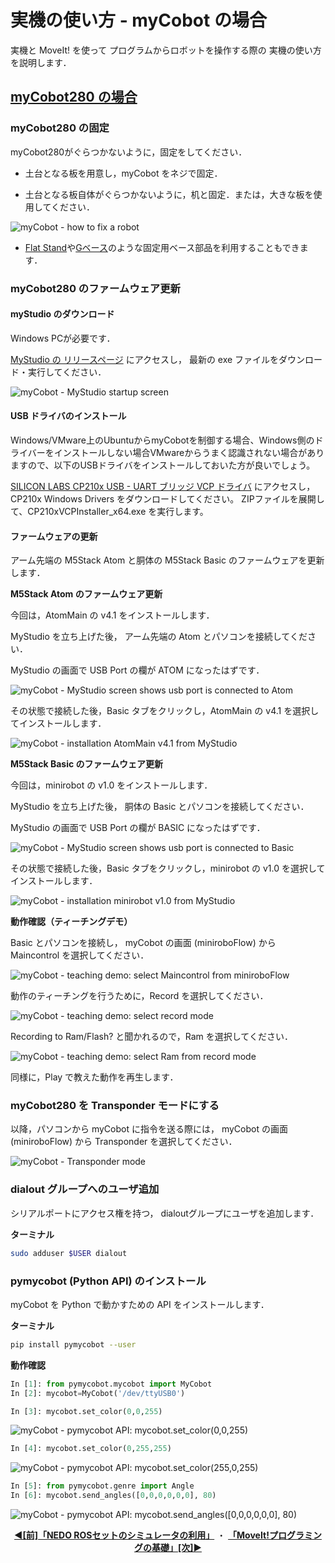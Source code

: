 
# 実機の使い方 - myCobot の場合

実機と MoveIt! を使って
プログラムからロボットを操作する際の
実機の使い方を説明します．

<a id="start-mycobot-moveit-real-robot"></a>

## <a href="#start-mycobot-moveit-real-robot">myCobot280 の場合 </a>

### myCobot280 の固定

myCobot280がぐらつかないように，固定をしてください．

- 土台となる板を用意し，myCobot をネジで固定．

- 土台となる板自体がぐらつかないように，机と固定．または，大きな板を使用してください．

![myCobot - how to fix a robot](figs/mycobot-how-to-fix-a-robot.png)

- [Flat Stand](https://docs.elephantrobotics.com/docs/gitbook-en/2-serialproduct/2.7-accessories/2.7.1-fsta.html)や[Gベース](https://docs.elephantrobotics.com/docs/gitbook-en/2-serialproduct/2.7-accessories/2.7.1-fsta.html)のような固定用ベース部品を利用することもできます．

### myCobot280 のファームウェア更新

#### myStudio のダウンロード

Windows PCが必要です．

[MyStudio の リリースページ](https://github.com/elephantrobotics/MyStudio/releases)
にアクセスし，
最新の exe ファイルをダウンロード・実行してください．

![myCobot - MyStudio startup screen](figs/mycobot-mystudio-startup-screen.png)

#### USB ドライバのインストール

Windows/VMware上のUbuntuからmyCobotを制御する場合、Windows側のドライバーをインストールしない場合VMwareからうまく認識されない場合がありますので、以下のUSBドライバをインストールしておいた方が良いでしょう。

[SILICON LABS CP210x USB - UART ブリッジ VCP ドライバ](https://jp.silabs.com/developers/usb-to-uart-bridge-vcp-drivers?tab=downloads)
にアクセスし，
CP210x Windows Drivers をダウンロードしてください。
ZIPファイルを展開して、CP210xVCPInstaller_x64.exe を実行します。

#### ファームウェアの更新

アーム先端の M5Stack Atom と胴体の M5Stack Basic のファームウェアを更新します．

**M5Stack Atom のファームウェア更新**

今回は，AtomMain の v4.1 をインストールします．

MyStudio を立ち上げた後，
アーム先端の Atom とパソコンを接続してください．

MyStudio の画面で USB Port の欄が ATOM になったはずです．

![myCobot - MyStudio screen shows usb port is connected to Atom](figs/mycobot-mystudio-screen-shows-usb-port-is-connected-to-atom.png)

その状態で接続した後，Basic タブをクリックし，AtomMain の v4.1 を選択してインストールします．

![myCobot - installation AtomMain v4.1 from MyStudio](figs/mycobot-installation-atommain-v4-1-from-mystudio.png)

**M5Stack Basic のファームウェア更新**

今回は，minirobot の v1.0 をインストールします．

MyStudio を立ち上げた後，
胴体の Basic とパソコンを接続してください．

MyStudio の画面で USB Port の欄が BASIC になったはずです．

![myCobot - MyStudio screen shows usb port is connected to Basic](figs/mycobot-mystudio-screen-shows-usb-port-is-connected-to-basic.png)

その状態で接続した後，Basic タブをクリックし，minirobot の v1.0 を選択してインストールします．

![myCobot - installation minirobot v1.0 from MyStudio](figs/mycobot-installation-minirobot-v1-0-from-mystudio.png)

**動作確認（ティーチングデモ）**

Basic とパソコンを接続し，
myCobot の画面 (miniroboFlow) から Maincontrol を選択してください．

![myCobot - teaching demo: select Maincontrol from miniroboFlow](figs/mycobot-teaching-demo-1-select-maincontrol-from-miniroboflow.png)

動作のティーチングを行うために，Record を選択してください．

![myCobot - teaching demo: select record mode](figs/mycobot-teaching-demo-2-select-record-mode.png)

Recording to Ram/Flash? と聞かれるので，Ram を選択してください．

![myCobot - teaching demo: select Ram from record mode](figs/mycobot-teaching-demo-3-select-ram-from-record-mode.png)

同様に，Play で教えた動作を再生します．

### myCobot280 を Transponder モードにする

以降，パソコンから myCobot に指令を送る際には，
myCobot の画面 (miniroboFlow) から Transponder を選択してください．

![myCobot - Transponder mode](figs/mycobot-transponder-mode.png)

### dialout グループへのユーザ追加

シリアルポートにアクセス権を持つ，
dialoutグループにユーザを追加します．

**ターミナル**

```bash
sudo adduser $USER dialout 
```

### pymycobot (Python API) のインストール

myCobot を Python で動かすための API をインストールします．

**ターミナル**

```bash
pip install pymycobot --user
```

**動作確認**

```python
In [1]: from pymycobot.mycobot import MyCobot
In [2]: mycobot=MyCobot('/dev/ttyUSB0')
```

```python
In [3]: mycobot.set_color(0,0,255)
```

![myCobot - pymycobot API: mycobot.set_color(0,0,255)](figs/mycobot-pymycobot-api-setcolor-0-0-255.png)

```python
In [4]: mycobot.set_color(0,255,255)
```

![myCobot - pymycobot API: mycobot.set_color(255,0,255)](figs/mycobot-pymycobot-api-setcolor-0-255-255.png)

```python
In [5]: from pymycobot.genre import Angle
In [6]: mycobot.send_angles([0,0,0,0,0,0], 80)
```

![myCobot - pymycobot API: mycobot.send_angles([0,0,0,0,0,0], 80)](figs/mycobot-pymycobot-api-send-angles-to-reset-pose.png)

<div style="text-align: center;">
    <a href="../rosset_simulator"><strong>◀[前]「NEDO ROSセットのシミュレータの利用」</strong></a>
    ・
    <a href="../program_basic"><strong>「MoveIt!プログラミングの基礎」[次]▶</strong></a>
</div>

<!-- EOF -->
